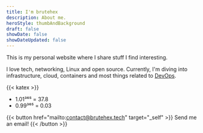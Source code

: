 ```yaml
---
title: I'm brutehex
description: About me.
heroStyle: thumbAndBackground
draft: false
showDate: false
showDateUpdated: false
---
```


This is my personal website where I share stuff I find interesting. 

I love tech, networking, Linux and open source. 
Currently, I'm diving into infrastructure, cloud, containers and most things related to [DevOps](https://roadmap.sh/devops).


{{< katex >}}
- 1.01³⁶⁵ = 37.8
- 0.99³⁶⁵ = 0.03

{{< button href="mailto:contact@brutehex.tech" target="_self" >}}
Send me an email!
{{< /button >}}


